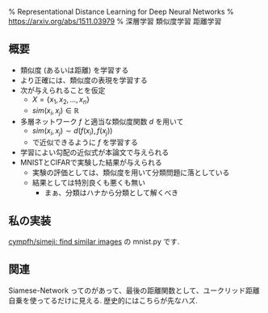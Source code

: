 % Representational Distance Learning for Deep Neural Networks
% https://arxiv.org/abs/1511.03979
% 深層学習 類似度学習 距離学習

## 概要

- 類似度 (あるいは距離) を学習する
- より正確には、類似度の表現を学習する
- 次が与えられることを仮定
    - $X = \{x_1, x_2, \ldots, x_n\}$
    - $sim(x_i, x_j) \in \mathbb{R}$
- 多層ネットワーク $f$ と適当な類似度関数 $d$ を用いて
    - $sim(x_i, x_j) \sim d(f(x_i), f(x_j))$
    - で近似できるように $f$ を学習する
- 学習によい勾配の近似式が本論文で与えられる
- MNISTとCIFARで実験した結果が与えられる
    - 実験の評価としては、類似度を用いて分類問題に落としている
    - 結果としては特別良くも悪くも無い
        - まぁ、分類はハナから分類として解くべき

## 私の実装

[cympfh/simeji: find similar images](https://github.com/cympfh/simeji)
の mnist.py です.

## 関連

Siamese-Network ってのがあって、最後の距離関数として、ユークリッド距離自乗を使ってるだけに見える.
歴史的にはこちらが先なハズ.
